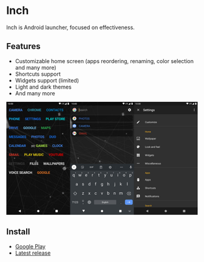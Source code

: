 # lnch

lnch is Android launcher, focused on effectiveness.

## Features

* Customizable home screen (apps reordering, renaming, color selection and many more)
* Shortcuts support
* Widgets support (limited)
* Light and dark themes
* And many more

![lnch.jpg](/lnch.jpg)

## Install

* [Google Play](https://play.google.com/store/apps/details?id=com.italankin.lnch)
* [Latest release](https://github.com/italankin/lnch/releases/latest)
